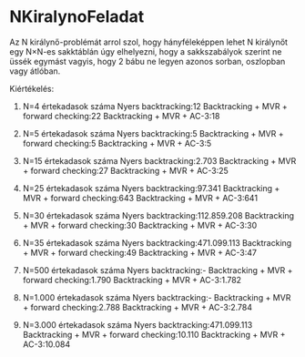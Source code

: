# NKiralynoFeladat

Az N királynő-problémát arrol szol, hogy hányféleképpen lehet N királynőt egy N×N-es sakktáblán úgy elhelyezni, hogy a 
sakkszabályok szerint ne üssék egymást vagyis, hogy 2 bábu ne legyen azonos sorban, oszlopban vagy átlóban.

Kiértékelés:
1. N=4 értekadasok száma
    Nyers backtracking:12
    Backtracking + MVR + forward checking:22
    Backtracking + MVR + AC-3:18
    
2. N=5 értekadasok száma
    Nyers backtracking:5
    Backtracking + MVR + forward checking:5
    Backtracking + MVR + AC-3:5
    
3. N=15 értekadasok száma
    Nyers backtracking:2.703
    Backtracking + MVR + forward checking:27
    Backtracking + MVR + AC-3:25
    
4. N=25 értekadasok száma
    Nyers backtracking:97.341
    Backtracking + MVR + forward checking:643
    Backtracking + MVR + AC-3:641
    
5. N=30 értekadasok száma
    Nyers backtracking:112.859.208
    Backtracking + MVR + forward checking:30
    Backtracking + MVR + AC-3:30

6. N=35 értekadasok száma
    Nyers backtracking:471.099.113
    Backtracking + MVR + forward checking:49
    Backtracking + MVR + AC-3:47
    
7. N=500 értekadasok száma
    Nyers backtracking:-
    Backtracking + MVR + forward checking:1.790
    Backtracking + MVR + AC-3:1.782
    
8. N=1.000 értekadasok száma
    Nyers backtracking:-
    Backtracking + MVR + forward checking:2.788
    Backtracking + MVR + AC-3:2.784
    
9. N=3.000 értekadasok száma
    Nyers backtracking:471.099.113
    Backtracking + MVR + forward checking:10.110
    Backtracking + MVR + AC-3:10.084
